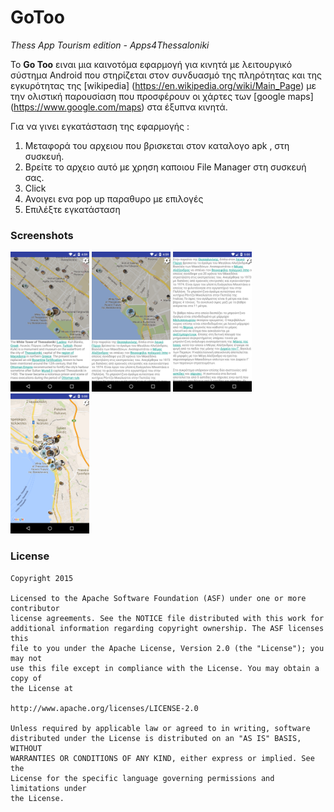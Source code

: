 # GoToo
*Thess App Tourism edition - Apps4Thessaloniki*

Το **Go Too** ειναι μια καινοτόμα εφαρμογή για κινητά με λειτουργικό σύστημα Android που στηρίζεται στoν συνδυασμό της πληρότητας και της εγκυρότητας της [wikipedia] (https://en.wikipedia.org/wiki/Main_Page) με την ολιστική παρουσίαση που προσφέρουν οι χάρτες των [google maps] (https://www.google.com/maps) στα έξυπνα κινητά.

Για να γινει εγκατάσταση της εφαρμογής :

1. Μεταφορά του αρχειου που βρισκεται στον καταλογο apk , στη συσκευή.
2. Βρείτε το αρχειο αυτό με χρηση καποιου File Manager στη συσκευή σας.
3. Click 
4. Ανοιγει ενα pop up παραθυρο με επιλογές 
5. Επιλέξτε εγκατάσταση



### Screenshots


<img src="screenshots/screen1.png" width="25%" />
<img src="screenshots/screen2.png" width="25%" />
<img src="screenshots/screen3.png" width="25%" />
<img src="screenshots/screen4.png" width="25%" />


### License


```
Copyright 2015 

Licensed to the Apache Software Foundation (ASF) under one or more contributor
license agreements. See the NOTICE file distributed with this work for
additional information regarding copyright ownership. The ASF licenses this
file to you under the Apache License, Version 2.0 (the "License"); you may not
use this file except in compliance with the License. You may obtain a copy of
the License at

http://www.apache.org/licenses/LICENSE-2.0

Unless required by applicable law or agreed to in writing, software
distributed under the License is distributed on an "AS IS" BASIS, WITHOUT
WARRANTIES OR CONDITIONS OF ANY KIND, either express or implied. See the
License for the specific language governing permissions and limitations under
the License.
```
